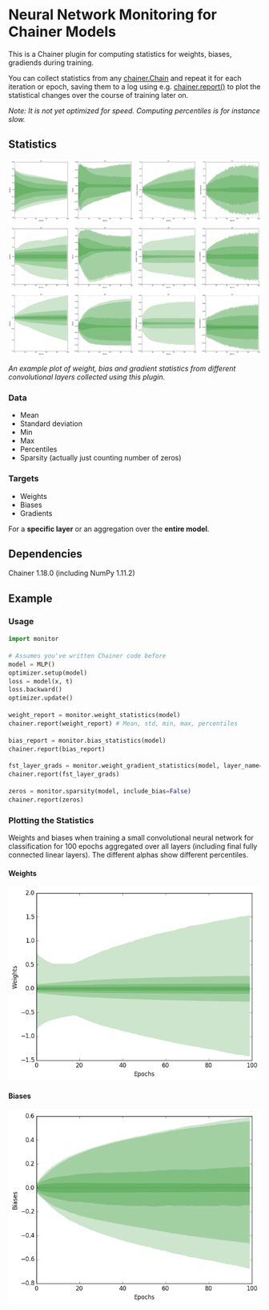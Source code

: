 # Neural Network Monitoring for Chainer Models

This is a Chainer plugin for computing statistics for weights, biases, gradiends during training.

You can collect statistics from any [chainer.Chain](http://docs.chainer.org/en/stable/reference/core/link.html) and repeat it for each iteration or epoch, saving them to a log using e.g. [chainer.report()](http://docs.chainer.org/en/stable/reference/util/reporter.html) to plot the statistical changes over the course of training later on.

*Note: It is not yet optimized for speed. Computing percentiles is for instance slow.*

## Statistics

<img src="./samples/conv_layers.png" width="1024px;"/>

*An example plot of weight, bias and gradient statistics from different convolutional layers collected using this plugin.*

### Data

- Mean
- Standard deviation
- Min
- Max
- Percentiles
- Sparsity (actually just counting number of zeros)

### Targets

- Weights
- Biases
- Gradients

For a **specific layer** or an aggregation over the **entire model**.

## Dependencies

Chainer 1.18.0 (including NumPy 1.11.2)

## Example

### Usage

```python
import monitor

# Assumes you've written Chainer code before
model = MLP()
optimizer.setup(model)
loss = model(x, t)
loss.backward()
optimizer.update()

weight_report = monitor.weight_statistics(model)
chainer.report(weight_report) # Mean, std, min, max, percentiles

bias_report = monitor.bias_statistics(model)
chainer.report(bias_report)

fst_layer_grads = monitor.weight_gradient_statistics(model, layer_name='fc1')
chainer.report(fst_layer_grads)

zeros = monitor.sparsity(model, include_bias=False)
chainer.report(zeros)
```

### Plotting the Statistics

Weights and biases when training a small convolutional neural network for classification for 100 epochs aggregated over all layers (including final fully connected linear layers). The different alphas show different percentiles.

#### Weights

<img src="./samples/weights.png" width="512px;"/>

#### Biases

<img src="./samples/biases.png" width="512px;"/>
